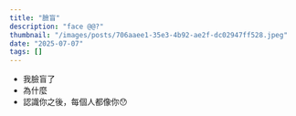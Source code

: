 ```yaml
---
title: "臉盲"
description: "face @@?"
thumbnail: "/images/posts/706aaee1-35e3-4b92-ae2f-dc02947ff528.jpeg"
date: "2025-07-07"
tags: []
---
```

- 我臉盲了
- 為什麼
- 認識你之後，每個人都像你😯
